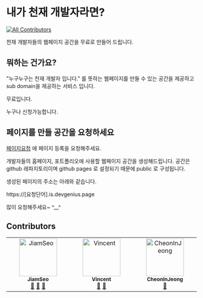 # 내가 천재 개발자라면?
<!-- ALL-CONTRIBUTORS-BADGE:START - Do not remove or modify this section -->
[![All Contributors](https://img.shields.io/badge/all_contributors-3-orange.svg?style=flat-square)](#contributors-)
<!-- ALL-CONTRIBUTORS-BADGE:END -->

천재 개발자들의 웹페이지 공간을 무료로 만들어 드립니다.


## 뭐하는 건가요?

"누구누구는 천재 개발자 입니다." 를 뜻하는 웹페이지를 만들 수 있는 공간을 제공하고 sub domain을 제공하는 서비스 입니다.

무료입니다.

누구나 신청가능합니다. 



## 페이지를 만들 공간을 요청하세요

[페이지요청](https://github.com/devgeniuspage/devgenius.page/issues) 에 페이지 등록을 요청해주세요.

개발자들의 홈페이지, 포트폴리오에 사용할 웹페이지 공간을 생성해드립니다.
공간은 github 레파지토리이며 github pages 로 설정되기 때문에 public 로 구성됩니다.

생성된 페이지의 주소는 아래와 같습니다. 

https://[요청단어].is.devgenius.page 

많이 요청해주세요~ ^__^



## Contributors

<!-- ALL-CONTRIBUTORS-LIST:START - Do not remove or modify this section -->
<!-- prettier-ignore-start -->
<!-- markdownlint-disable -->
<table>
  <tbody>
    <tr>
      <td align="center" valign="top" width="14.28%"><a href="https://jiamseo.is.devgenius.page"><img src="https://avatars.githubusercontent.com/u/2595527?v=4?s=100" width="100px;" alt="JiamSeo"/><br /><sub><b>JiamSeo</b></sub></a><br /><a href="#ideas-jams777" title="Ideas, Planning, & Feedback">🤔</a> <a href="#design-jams777" title="Design">🎨</a> <a href="https://github.com/devgeniuspage/devgenius.page/pulls?q=is%3Apr+reviewed-by%3Ajams777" title="Reviewed Pull Requests">👀</a></td>
      <td align="center" valign="top" width="14.28%"><a href="https://vincent.is.devgenius.page"><img src="https://avatars.githubusercontent.com/u/97393806?v=4?s=100" width="100px;" alt="Vincent"/><br /><sub><b>Vincent</b></sub></a><br /><a href="#design-Moongdol" title="Design">🎨</a> <a href="#ideas-Moongdol" title="Ideas, Planning, & Feedback">🤔</a></td>
      <td align="center" valign="top" width="14.28%"><a href="https://cheoninjeong.is.devgenius.page"><img src="https://avatars.githubusercontent.com/u/80233325?v=4?s=100" width="100px;" alt="CheonInJeong"/><br /><sub><b>CheonInJeong</b></sub></a><br /><a href="#design-CheonInJeong" title="Design">🎨</a></td>
    </tr>
  </tbody>
</table>

<!-- markdownlint-restore -->
<!-- prettier-ignore-end -->

<!-- ALL-CONTRIBUTORS-LIST:END -->
<!-- prettier-ignore-start -->
<!-- markdownlint-disable -->

<!-- markdownlint-restore -->
<!-- prettier-ignore-end -->

<!-- ALL-CONTRIBUTORS-LIST:END -->

